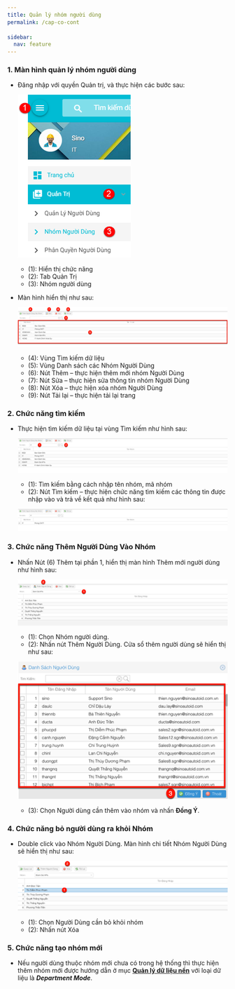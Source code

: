 ```yaml
---
title: Quản lý nhóm người dùng
permalink: /cap-co-cont

sidebar:
  nav: feature
---
```



### **1. Màn hình quản lý nhóm người dùng**
* Đăng nhập với quyền Quản trị, và thực hiện các bước sau:

     ![](assets/usergroupmanager/mnUserGroupManager.png)

     * (1): Hiển thị chức năng
     * (2): Tab Quản Trị
     * (3): Nhóm người dùng

* Màn hình hiển thị như sau:

     ![](assets/usergroupmanager/UserGroupManager.png)

     * (4): Vùng Tìm kiếm dữ liệu
     * (5): Vùng Danh sách các Nhóm Người Dùng
     * (6): Nút Thêm – thực hiện thêm mới nhóm Người Dùng
     * (7): Nút Sửa – thực hiện sửa thông tin nhóm Người Dùng
     * (8): Nút Xóa – thực hiện xóa nhóm Người Dùng
     * (9): Nút Tải lại – thực hiện tải lại trang

### **2. Chức năng tìm kiếm**
* Thực hiện tìm kiếm dữ liệu tại vùng Tìm kiếm như hình sau:

     ![](assets/usergroupmanager/UserGroupManagerSearch.png)

     * (1): Tìm kiếm bằng cách nhập tên nhóm, mã nhóm
     * (2): Nút Tìm kiếm – thực hiện chức năng tìm kiếm các thông tin được nhập vào và trả về kết quả như hình sau:

     ![](assets/usergroupmanager/UserGroupManagerSearchResult.png)

### **3. Chức năng Thêm Người Dùng Vào Nhóm**
* Nhấn Nút (6) Thêm tại phần 1, hiển thị màn hình Thêm mới người dùng như hình sau:

     ![](assets/usergroupmanager/UsergroupDetailsAdd.png)

     * (1): Chọn Nhóm người dùng.
     * (2): Nhấn nút Thêm Người Dùng. Cửa sổ thêm người dùng sẽ hiển thị như sau:

     ![](assets/usergroupmanager/UsergroupDetailsListUser.png)

     * (3): Chọn Người dùng cần thêm vào nhóm và nhấn **Đồng Ý**.

### **4. Chức năng bỏ người dùng ra khỏi Nhóm**
* Double click vào Nhóm Người Dùng. Màn hình chi tiết Nhóm Người Dùng sẽ hiển thị như sau:

     ![](assets/usergroupmanager/UsergroupDetailsRemoveUser.png)
     
     * (1): Chọn Người Dùng cần bỏ khỏi nhóm
     * (2): Nhấn nút Xóa

### **5. Chức năng tạo nhóm mới**
* Nếu người dùng thuộc nhóm mới chưa có trong hệ thống thì thực hiện thêm nhóm mới được hướng dẫn ở mục **[Quản lý dữ liệu nền](./quan-ly-du-lieu-nen)** với loại dữ liệu là ***Department Mode***.
